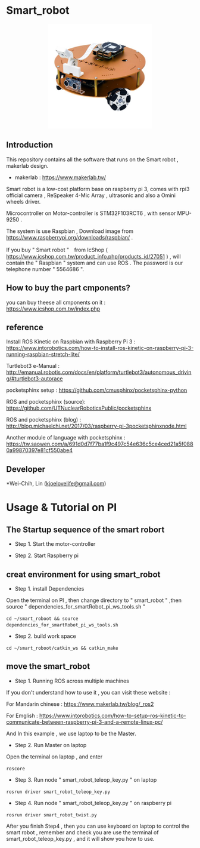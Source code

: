 # Smart_robot

<p align="center">
  <img src="https://github.com/kjoelovelife/smart_robot/blob/master/smart_robot.jpg" width="280"/>
</p>

## Introduction

This repository contains all the software that runs on the Smart robot , makerlab design.

* makerlab : https://www.makerlab.tw/

Smart robot is a low-cost platform base on raspberry pi 3, comes with rpi3 official camera , ReSpeaker 4-Mic Array , ultrasonic and also a Omini wheels driver. 

Microcontroller on Motor-controller is STM32F103RCT6 , with sensor MPU-9250 . 

The system is use Raspbian , Download image from https://www.raspberrypi.org/downloads/raspbian/ . 

If you buy " Smart robot "　from IcShop ( https://www.icshop.com.tw/product_info.php/products_id/27051 ) , will contain the " Raspbian " system and can use ROS . The password is our telephone number " 5564686 ".   

## How to buy the part cmponents?

you can buy theese all cmponents on it : https://www.icshop.com.tw/index.php

## reference

Install ROS Kinetic on Raspbian with Raspberry Pi 3 : https://www.intorobotics.com/how-to-install-ros-kinetic-on-raspberry-pi-3-running-raspbian-stretch-lite/ 

Turtlebot3 e-Manual : http://emanual.robotis.com/docs/en/platform/turtlebot3/autonomous_driving/#turtlebot3-autorace

pocketsphinx setup  : https://github.com/cmusphinx/pocketsphinx-python

ROS and pocketsphinx (source): https://github.com/UTNuclearRoboticsPublic/pocketsphinx 
                    
ROS and pocketsphinx (blog)  : http://blog.michaelchi.net/2017/03/raspberry-pi-3pocketsphinxnode.html

Another module of language with pocketsphinx   : https://tw.saowen.com/a/691d0d7f77ba1f9c497c54e636c5ce4ced21a5f0880a99870397e81cf550abe4

## Developer

*Wei-Chih, Lin (kjoelovelife@gmail.com)

# Usage & Tutorial on PI

## The  Startup sequence of the smart robort

* Step 1. Start the motor-controller   

* Step 2. Start Raspberry pi    

## creat environment for using smart_robot 

* Step 1. install Dependencies

Open the terminal on PI , then change directory to " smart_robot " ,then source " dependencies_for_smartRobot_pi_ws_tools.sh "

` cd ~/smart_roboot && source  dependencies_for_smartRobot_pi_ws_tools.sh `

* Step 2. build work space

` cd ~/smart_roboot/catkin_ws && catkin_make `

## move the smart_robot

* Step 1. Running ROS across multiple machines

If you don't understand how to use it , you can visit these website : 

For Mandarin chinese : https://www.makerlab.tw/blog/_ros2

For Emglish          : https://www.intorobotics.com/how-to-setup-ros-kinetic-to-communicate-between-raspberry-pi-3-and-a-remote-linux-pc/

And In this example , we use laptop to be the Master. 

* Step 2. Run Master on laptop

Open the terminal on laptop , and enter 

` roscore `

* Step 3. Run node " smart_robot_teleop_key.py " on laptop

` rosrun driver smart_robot_teleop_key.py	`

* Step 4. Run node " smart_robot_teleop_key.py " on raspberry pi 

` rosrun driver smart_robot_twist.py `

After you finish Step4 , then you can use keyboard on laptop to control the smart robot , remember and check you are use the terminal of smart_robot_teleop_key.py , and it will show you how to use.   
